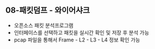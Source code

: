 ## 08-패킷덤프 - 와이어샤크
- 오픈소스 패킷 분석프로그램
- 인터페이스를 선택하고 패킷을 실시간 확인 및 저장 후 분석 가능
- pcap 파일을 통해서 Frame - L2 - L3 - L4 정보 확인 가능